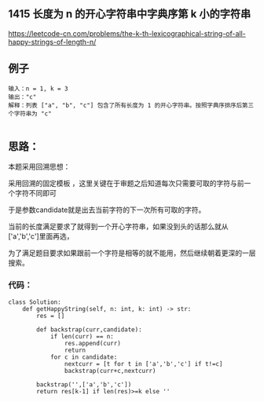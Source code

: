 ##  1415 长度为 n 的开心字符串中字典序第 k 小的字符串

https://leetcode-cn.com/problems/the-k-th-lexicographical-string-of-all-happy-strings-of-length-n/


## 例子
```
输入：n = 1, k = 3
输出："c"
解释：列表 ["a", "b", "c"] 包含了所有长度为 1 的开心字符串。按照字典序排序后第三个字符串为 "c" 
 
```

## 思路：

本题采用回溯思想：

采用回溯的固定模板   ，这里关键在于审题之后知道每次只需要可取的字符与前一个字符不同即可

于是参数candidate就是出去当前字符的下一次所有可取的字符。

当前的长度满足要求了就得到一个开心字符串，如果没到头的话那么就从['a','b','c']里面再选，

为了满足题目要求如果跟前一个字符是相等的就不能用，然后继续朝着更深的一层搜索。
 
 
### 代码：

```
class Solution:
    def getHappyString(self, n: int, k: int) -> str:
        res = []
        
        def backstrap(curr,candidate):
            if len(curr) == n:
                res.append(curr)
                return
            for c in candidate:
                nextcurr = [t for t in ['a','b','c'] if t!=c]
                backstrap(curr+c,nextcurr)

        backstrap('',['a','b','c'])
        return res[k-1] if len(res)>=k else ''


```
 